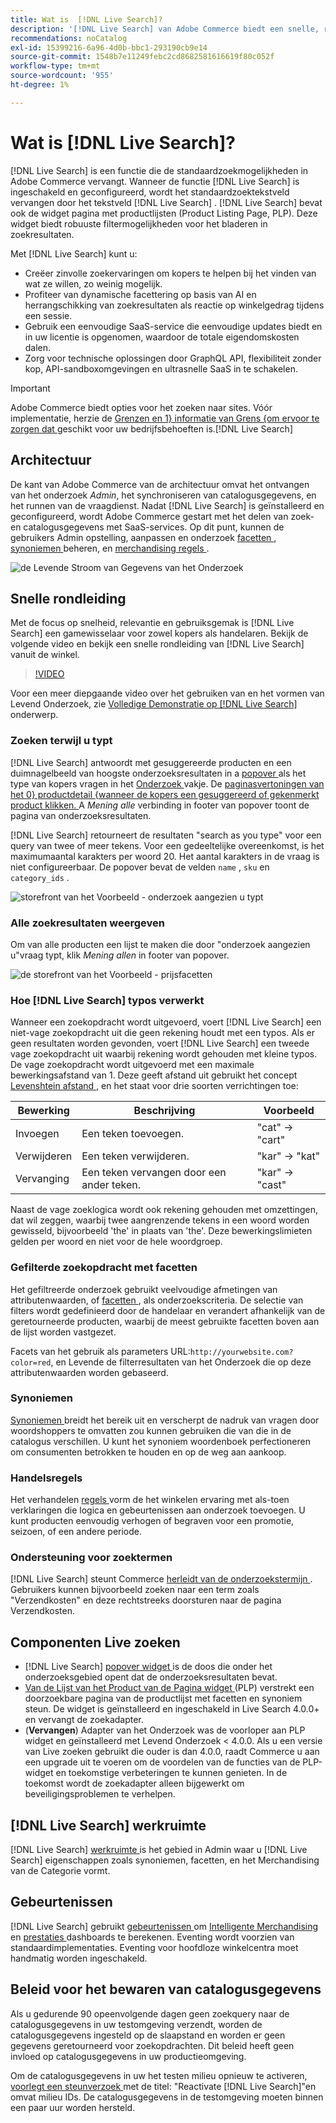 ```yaml
---
title: Wat is  [!DNL Live Search]?
description: '[!DNL Live Search] van Adobe Commerce biedt een snelle, relevante en intuïtieve zoekervaring.'
recommendations: noCatalog
exl-id: 15399216-6a96-4d0b-bbc1-293190cb9e14
source-git-commit: 1548b7e11249febc2cd8682581616619f80c052f
workflow-type: tm+mt
source-wordcount: '955'
ht-degree: 1%

---
```


# Wat is [!DNL Live Search]?

[!DNL Live Search] is een functie die de standaardzoekmogelijkheden in Adobe Commerce vervangt. Wanneer de functie [!DNL Live Search] is ingeschakeld en geconfigureerd, wordt het standaardzoektekstveld vervangen door het tekstveld [!DNL Live Search] . [!DNL Live Search] bevat ook de widget pagina met productlijsten (Product Listing Page, PLP). Deze widget biedt robuuste filtermogelijkheden voor het bladeren in zoekresultaten.

Met [!DNL Live Search] kunt u:

- Creëer zinvolle zoekervaringen om kopers te helpen bij het vinden van wat ze willen, zo weinig mogelijk.
- Profiteer van dynamische facettering op basis van AI en herrangschikking van zoekresultaten als reactie op winkelgedrag tijdens een sessie.
- Gebruik een eenvoudige SaaS-service die eenvoudige updates biedt en in uw licentie is opgenomen, waardoor de totale eigendomskosten dalen.
- Zorg voor technische oplossingen door GraphQL API, flexibiliteit zonder kop, API-sandboxomgevingen en ultrasnelle SaaS in te schakelen.

>[!IMPORTANT]
>
>Adobe Commerce biedt opties voor het zoeken naar sites. Vóór implementatie, herzie de [ Grenzen en 1&rbrace; informatie van Grens &lbrace;om ervoor te zorgen dat ](boundaries-limits.md) geschikt voor uw bedrijfsbehoeften is.[!DNL Live Search]

## Architectuur

De kant van Adobe Commerce van de architectuur omvat het ontvangen van het onderzoek *Admin*, het synchroniseren van catalogusgegevens, en het runnen van de vraagdienst. Nadat [!DNL Live Search] is geïnstalleerd en geconfigureerd, wordt Adobe Commerce gestart met het delen van zoek- en catalogusgegevens met SaaS-services. Op dit punt, kunnen de gebruikers Admin opstelling, aanpassen en onderzoek [ facetten ](facets.md), [ synoniemen ](synonyms.md) beheren, en [ merchandising regels ](category-merch.md).

![ de Levende Stroom van Gegevens van het Onderzoek ](assets/ls-cs-data-flow.png)

## Snelle rondleiding

Met de focus op snelheid, relevantie en gebruiksgemak is [!DNL Live Search] een gamewisselaar voor zowel kopers als handelaren. Bekijk de volgende video en bekijk een snelle rondleiding van [!DNL Live Search] vanuit de winkel.

>[!VIDEO](https://video.tv.adobe.com/v/3418797?learn=on)

Voor een meer diepgaande video over het gebruiken van en het vormen van Levend Onderzoek, zie [ Volledige Demonstratie op  [!DNL Live Search] ](https://experienceleague.adobe.com/nl/docs/commerce-learn/tutorials/getting-started/capabilities/live-search-full-demonstration) onderwerp.

### Zoeken terwijl u typt

[!DNL Live Search] antwoordt met gesuggereerde producten en een duimnagelbeeld van hoogste onderzoeksresultaten in a [ popover ](storefront-popover.md) als het type van kopers vragen in het [ Onderzoek ](https://experienceleague.adobe.com/nl/docs/commerce-admin/catalog/catalog/search/search) vakje. De [ paginasvertoningen van het 0&rbrace; productdetail &lbrace;wanneer de kopers een gesuggereerd of gekenmerkt product klikken. ](https://experienceleague.adobe.com/nl/docs/commerce-admin/start/storefront/storefront) A _Mening alle_ verbinding in footer van popover toont de pagina van onderzoeksresultaten.

[!DNL Live Search] retourneert de resultaten &quot;search as you type&quot; voor een query van twee of meer tekens. Voor een gedeeltelijke overeenkomst, is het maximumaantal karakters per woord 20. Het aantal karakters in de vraag is niet configureerbaar. De popover bevat de velden `name` , `sku` en `category_ids` .

![ storefront van het Voorbeeld - onderzoek aangezien u ](assets/storefront-search-as-you-type.png) typt

### Alle zoekresultaten weergeven

Om van alle producten een lijst te maken die door &quot;onderzoek aangezien u&quot;vraag typt, klik _Mening allen_ in footer van popover.

![ de storefront van het Voorbeeld - prijsfacetten ](assets/storefront-view-all-search-results.png)

### Hoe [!DNL Live Search] typos verwerkt

Wanneer een zoekopdracht wordt uitgevoerd, voert [!DNL Live Search] een niet-vage zoekopdracht uit die geen rekening houdt met een typos. Als er geen resultaten worden gevonden, voert [!DNL Live Search] een tweede vage zoekopdracht uit waarbij rekening wordt gehouden met kleine typos. De vage zoekopdracht wordt uitgevoerd met een maximale bewerkingsafstand van 1. Deze geeft afstand uit gebruikt het concept [ Levenshtein afstand ](https://en.wikipedia.org/wiki/Levenshtein_distance), en het staat voor drie soorten verrichtingen toe:

| Bewerking | Beschrijving | Voorbeeld |
|---|---|---|
| Invoegen | Een teken toevoegen. | &quot;cat&quot; -> &quot;cart&quot; |
| Verwijderen | Een teken verwijderen. | &quot;kar&quot; -> &quot;kat&quot; |
| Vervanging | Een teken vervangen door een ander teken. | &quot;kar&quot; -> &quot;cast&quot; |

Naast de vage zoeklogica wordt ook rekening gehouden met omzettingen, dat wil zeggen, waarbij twee aangrenzende tekens in een woord worden gewisseld, bijvoorbeeld &#39;the&#39; in plaats van &#39;the&#39;. Deze bewerkingslimieten gelden per woord en niet voor de hele woordgroep.

### Gefilterde zoekopdracht met facetten

Het gefiltreerde onderzoek gebruikt veelvoudige afmetingen van attributenwaarden, of [ facetten ](facets.md), als onderzoekscriteria. De selectie van filters wordt gedefinieerd door de handelaar en verandert afhankelijk van de geretourneerde producten, waarbij de meest gebruikte facetten boven aan de lijst worden vastgezet.

Facets van het gebruik als parameters URL:`http://yourwebsite.com?color=red`, en Levende de filterresultaten van het Onderzoek die op deze attributenwaarden worden gebaseerd.

### Synoniemen

[ Synoniemen ](synonyms.md) breidt het bereik uit en verscherpt de nadruk van vragen door woordshoppers te omvatten zou kunnen gebruiken die van die in de catalogus verschillen. U kunt het synoniem woordenboek perfectioneren om consumenten betrokken te houden en op de weg aan aankoop.

### Handelsregels

Het verhandelen [ regels ](rules.md) vorm de het winkelen ervaring met als-toen verklaringen die logica en gebeurtenissen aan onderzoek toevoegen. U kunt producten eenvoudig verhogen of begraven voor een promotie, seizoen, of een andere periode.

### Ondersteuning voor zoektermen

[!DNL Live Search] steunt Commerce [ herleidt van de onderzoekstermijn ](https://experienceleague.adobe.com/nl/docs/commerce-admin/catalog/catalog/search/search-terms). Gebruikers kunnen bijvoorbeeld zoeken naar een term zoals &quot;Verzendkosten&quot; en deze rechtstreeks doorsturen naar de pagina Verzendkosten.

## Componenten Live zoeken

- [!DNL Live Search] [ popover widget ](storefront-popover.md) is de doos die onder het onderzoeksgebied opent dat de onderzoeksresultaten bevat.
- [ Van de Lijst van het Product van de Pagina widget ](plp-styling.md) (PLP) verstrekt een doorzoekbare pagina van de productlijst met facetten en synoniem steun. De widget is geïnstalleerd en ingeschakeld in Live Search 4.0.0+ en vervangt de zoekadapter.
- (**Vervangen**) Adapter van het Onderzoek was de voorloper aan PLP widget en geïnstalleerd met Levend Onderzoek &lt; 4.0.0. Als u een versie van Live zoeken gebruikt die ouder is dan 4.0.0, raadt Commerce u aan een upgrade uit te voeren om de voordelen van de functies van de PLP-widget en toekomstige verbeteringen te kunnen genieten. In de toekomst wordt de zoekadapter alleen bijgewerkt om beveiligingsproblemen te verhelpen.

## [!DNL Live Search] werkruimte

[!DNL Live Search] [ werkruimte ](workspace.md) is het gebied in Admin waar u [!DNL Live Search] eigenschappen zoals synoniemen, facetten, en het Merchandising van de Categorie vormt.

## Gebeurtenissen

[!DNL Live Search] gebruikt [ gebeurtenissen ](https://developer.adobe.com/commerce/services/shared-services/storefront-events/#live-search) om [ Intelligente Merchandising ](category-merch.md) en [ prestaties ](performance.md) dashboards te berekenen. Eventing wordt voorzien van standaardimplementaties. Eventing voor hoofdloze winkelcentra moet handmatig worden ingeschakeld.

## Beleid voor het bewaren van catalogusgegevens

Als u gedurende 90 opeenvolgende dagen geen zoekquery naar de catalogusgegevens in uw testomgeving verzendt, worden de catalogusgegevens ingesteld op de slaapstand en worden er geen gegevens geretourneerd voor zoekopdrachten. Dit beleid heeft geen invloed op catalogusgegevens in uw productieomgeving.

Om de catalogusgegevens in uw het testen milieu opnieuw te activeren, [ voorlegt een steunverzoek ](https://experienceleague.adobe.com/nl/docs/commerce-knowledge-base/kb/help-center-guide/magento-help-center-user-guide#experience-league-start-page) met de titel: &quot;Reactivate [!DNL Live Search]&quot;en omvat milieu IDs. De catalogusgegevens in de testomgeving moeten binnen een paar uur worden hersteld.
